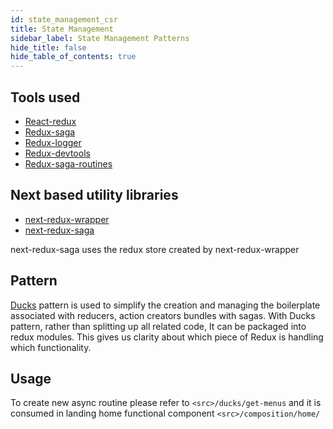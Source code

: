 ```yaml
---
id: state_management_csr
title: State Management
sidebar_label: State Management Patterns
hide_title: false
hide_table_of_contents: true
---
```


## Tools used

- [React-redux](https://react-redux.js.org/)
- [Redux-saga](https://github.com/redux-saga/redux-saga)
- [Redux-logger](https://github.com/LogRocket/redux-logger)
- [Redux-devtools](https://github.com/zalmoxisus/redux-devtools-extension)
- [Redux-saga-routines](https://www.npmjs.com/package/redux-saga-routines)

## Next based utility libraries

- [next-redux-wrapper](https://github.com/kirill-konshin/next-redux-wrapper)
- [next-redux-saga](https://github.com/bmealhouse/next-redux-saga#readme)

next-redux-saga uses the redux store created by next-redux-wrapper

## Pattern

[Ducks](https://github.com/erikras/ducks-modular-redux) pattern is used to
simplify the creation and managing the boilerplate associated with reducers,
action creators bundles with sagas. With Ducks pattern, rather than splitting up
all related code, It can be packaged into redux modules. This gives us clarity
about which piece of Redux is handling which functionality.

## Usage

To create new async routine please refer to `<src>/ducks/get-menus` and it is
consumed in landing home functional component `<src>/composition/home/`
